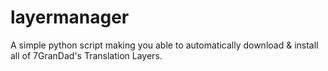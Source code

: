 # layermanager
A simple python script making you able to automatically download &amp; install all of 7GranDad's Translation Layers.

